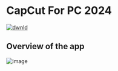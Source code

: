 # CapCut For PC 2024

[![dwnld](https://github.com/user-attachments/assets/86b7d383-e40c-43e0-99b2-7e9ecfa8bce8)]()



## Overview of the app

![image](https://github.com/user-attachments/assets/1fd9434a-d874-456a-8c3b-5db792b0c49f)
